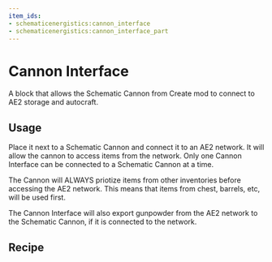 ```yaml
---
item_ids: 
- schematicenergistics:cannon_interface
- schematicenergistics:cannon_interface_part
---
```


# Cannon Interface

A block that allows the Schematic Cannon from Create mod to connect to AE2 storage and autocraft.

<GameScene zoom="2" background="transparent" interactive={false}>
    <Block id="schematicenergistics:cannon_interface" />
</GameScene>

## Usage
Place it next to a Schematic Cannon and connect it to an AE2 network. It will allow the cannon to access items from the network.
Only one Cannon Interface can be connected to a Schematic Cannon at a time.

<GameScene zoom="2" background="transparent" interactive={true}>
  <ImportStructure src="./structure/example.snbt"></ImportStructure>
</GameScene>

The Cannon will ALWAYS priotize items from other inventories before accessing the AE2 network. This means that items from chest, barrels, etc, will be used first.

The Cannon Interface will also export gunpowder from the AE2 network to the Schematic Cannon, if it is connected to the network.

## Recipe

<Recipe id="cannon_interface" />
<Recipe id="cannon_interface_to_part" />
